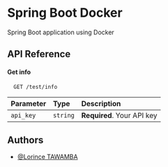 # Spring Boot Docker
Spring Boot application using Docker

## API Reference

#### Get info

```http
  GET /test/info
```

| Parameter | Type     | Description                |
| :-------- | :------- | :------------------------- |
| `api_key` | `string` | **Required**. Your API key |


## Authors

- [@Lorince TAWAMBA](https://www.github.com/lorince-tawamba)
